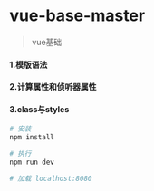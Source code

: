 # vue-base-master

> vue基础

#### 1.模版语法
#### 2.计算属性和侦听器属性
#### 3.class与styles

``` bash
# 安装
npm install

# 执行 
npm run dev

# 加载 localhost:8080



